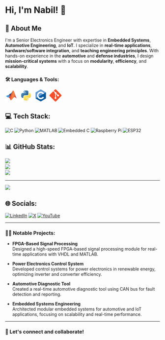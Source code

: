 # Hi, I'm Nabil! 👋

## 🚀 About Me
I'm a Senior Electronics Engineer with expertise in **Embedded Systems**, **Automotive Engineering**, and **IoT**. I specialize in **real-time applications**, **hardware/software integration**, and **teaching engineering principles**. With hands-on experience in the **automotive** and **defense industries**, I design **mission-critical systems** with a focus on **modularity**, **efficiency**, and **scalability**.

### :hammer_and_wrench: Languages & Tools:
<div>
  <img src="https://github.com/devicons/devicon/blob/master/icons/matlab/matlab-original.svg" title="MATLAB" alt="MATLAB" width="40" height="40"/>&nbsp;
  <img src="https://github.com/devicons/devicon/blob/master/icons/python/python-original.svg" title="Python" alt="Python" width="40" height="40"/>&nbsp;
  <img src="https://github.com/devicons/devicon/blob/master/icons/c/c-original.svg" title="C" alt="C" width="40" height="40"/>&nbsp;
  <img src="https://github.com/devicons/devicon/blob/master/icons/git/git-original.svg" title="Git" alt="Git" width="40" height="40"/>
</div>

## 💻 Tech Stack:
![C](https://img.shields.io/badge/c-%2300599C.svg?style=for-the-badge&logo=c&logoColor=white) ![Python](https://img.shields.io/badge/python-3670A0?style=for-the-badge&logo=python&logoColor=ffdd54) ![MATLAB](https://img.shields.io/badge/matlab-%23F1C40F.svg?style=for-the-badge&logo=matlab&logoColor=black) ![Embedded C](https://img.shields.io/badge/embedded%20C-%23D47A7A.svg?style=for-the-badge&logo=c&logoColor=white) ![Raspberry Pi](https://img.shields.io/badge/RaspberryPi-%23C51A4A.svg?style=for-the-badge&logo=raspberry-pi&logoColor=white) ![ESP32](https://img.shields.io/badge/ESP32-%2300525E.svg?style=for-the-badge&logo=espressif&logoColor=white)

## 📊 GitHub Stats:
![](https://github-readme-stats.vercel.app/api?username=Salhina&theme=merko&hide_border=true&include_all_commits=true&count_private=true)<br/>
![](https://github-readme-streak-stats.herokuapp.com/?user=Salhina&theme=merko&hide_border=true)<br/>
![](https://github-readme-stats.vercel.app/api/top-langs/?username=Salhina&theme=merko&hide_border=true&layout=compact)

<!--
### ✍️ Random Dev Quote
![](https://quotes-github-readme.vercel.app/api?type=horizontal&theme=merko)
-->
---

[![](https://visitcount.itsvg.in/api?id=Salhina&icon=0&color=3)](https://visitcount.itsvg.in)

<!--
## 💰 Support My Work
[![PayPal](https://img.shields.io/badge/PayPal-00457C?style=for-the-badge&logo=paypal&logoColor=white)](https://paypal.me/nafin01)
-->

## 🌐 Socials:
[![LinkedIn](https://img.shields.io/badge/LinkedIn-%230077B5.svg?logo=linkedin&logoColor=white)](https://linkedin.com/in/nabil-salhi) [![X](https://img.shields.io/badge/X-black.svg?logo=X&logoColor=white)](https://x.com/iNabilComp) [![YouTube](https://img.shields.io/badge/YouTube-%23FF0000.svg?logo=YouTube&logoColor=white)](https://youtube.com/@salhi_nabil)

---

### 🧑‍💻 Notable Projects:
- **FPGA-Based Signal Processing**  
  Designed a high-speed FPGA-based signal processing module for real-time applications with VHDL and MATLAB.

- **Power Electronics Control System**  
  Developed control systems for power electronics in renewable energy, optimizing inverter and converter efficiency.

- **Automotive Diagnostic Tool**  
  Created a real-time automotive diagnostic tool using CAN bus for fault detection and reporting.

- **Embedded Systems Engineering**  
  Architected modular embedded systems for automotive and IoT applications, focusing on scalability and real-time performance.

---

### 💬 Let's connect and collaborate!
